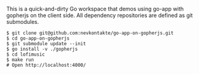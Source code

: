 This is a quick-and-dirty Go workspace that demos using go-app with gopherjs on the client side. All dependency repositories are defined as git submodules.

```
$ git clone git@github.com:nevkontakte/go-app-on-gopherjs.git
$ cd go-app-on-gopherjs
$ git submodule update --init
$ go install -v ./gopherjs
$ cd lofimusic
$ make run
# Open http://localhost:4000/
```
